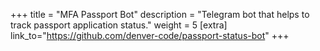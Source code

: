 +++
title = "MFA Passport Bot"
description = "Telegram bot that helps to track passport application status."
weight = 5
[extra]
link_to="https://github.com/denver-code/passport-status-bot"
+++